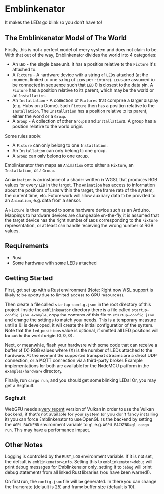 # Emblinkenator

It makes the LEDs go blink so you don't have to!

## The Emblinkenator Model of The World

Firstly, this is not a perfect model of every system and does not claim to be. With that out of the way, Emblinkenator divides the world into 4 categories:

- An `LED` - the single base unit. It has a position relative to the `Fixture` it's attached to.
- A `Fixture` - A hardware device with a string of `LED`s attached (at the moment limited to one string of `LED`s per `Fixture`). `LED`s are assumed to be connected in sequence such that `LED` 0 is closest to the data pin. A `Fixture` has a position relative to its parent, which may be the world or an `Installation`.
- An `Installation` - A collection of `Fixtures` that comprise a larger display (e.g. Hubs on a Dome). Each `Fixture` then has a position relative to the `Installation`. The `Installation` has a position relative to its parent, either the world or a `Group`.
- A `Group` - A collection of other `Group`s and `Installation`s. A group has a position relative to the world origin.

Some rules apply:
- A `Fixture` can only belong to one `Installation`.
- An `Installation` can only belong to one group.
- A `Group` can only belong to one group.

Emblinkenator then maps an `Animation` onto either a `Fixture`, an `Installation`, or a `Group`.

An `Animation` is an instance of a shader written in WGSL that produces RGB values for every `LED` in the target. The `Animation` has access to information about the positions of `LED`s within the target, the frame rate of the system, the current time, etc. Future work will allow auxiliary data to be provided to an `Animation`, e.g. data from a sensor.

A `Fixture` is then mapped to some hardware device such as an Arduino. Mappings to hardware devices are changeable on-the-fly, it is assumed that the target device has the right number of `LED`s corresponding to the `Fixture` representation, or at least can handle recieving the wrong number of RGB values.

## Requirements

- Rust
- Some hardware with some LEDs attached

## Getting Started

First, get set up with a Rust environment (Note: Right now WSL support is likely to be spotty due to limited access to GPU resources).

Then create a file called `startup-config.json` in the root directory of this project. Inside the `emblinkenator` directory there is a file called `startup-config.json.example`, copy the contents of this file to `startup-config.json` and change the settings to match your needs. This is a temporary measure until a UI is developed, it will create the initial configuration of the system. Note that the `led_positions` value is optional, if omitted all LED positions will be set to the world origin (0, 0, 0).

Next, or meanwhile, flash your hardware with some code that can receive a buffer of (X) RGB values where (X) is the number of LEDs attached to the hardware. At the moment the supported transport streams are a direct UDP connection, or a MQTT connection via a third-party broker. Example implementations for both are available for the NodeMCU platform in the `examples/hardware` directory.

Finally, run `cargo run`, and you should get some blinking LEDs! Or, you may get a Segfault.

### Segfault

WebGPU needs a [very recent](https://github.com/gfx-rs/wgpu/issues/1906#issuecomment-913071836) version of Vulkan in order to use the Vulkan backend, if that's not available for your system (or you don't fancy installing it) you can force Emblinkenator to use OpenGL as the backend by setting the `WGPU_BACKEND` environment variable to `gl` e.g. `WGPU_BACKEND=gl cargo run`. This may have a performance impact.

## Other Notes

Logging is controlled by the `RUST_LOG` environment variable. If it is not set, the default is `emblinkenator=info`. Setting this to `emblinkenator=debug` will print debug messages for Emblinkenator only, setting it to `debug` will print debug statements from all linked Rust libraries (you have been warned!).

On first run, the `config.json` file will be generated. In there you can change the framerate (default is 25) and frame buffer size (default is 10).
